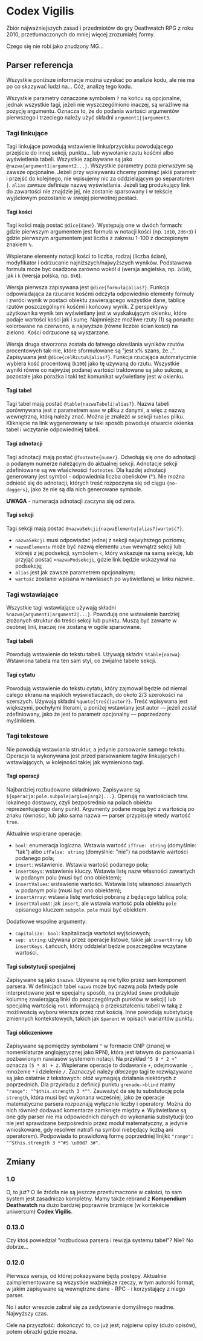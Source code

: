 # Codex Vigilis
Zbiór najważniejszych zasad i przedmiotów do gry Deathwatch RPG z roku 2010, przetłumaczonych do mniej więcej zrozumiałej formy.

Czego się nie robi jako znudzony MG...

## Parser referencja
Wszystkie poniższe informacje można uzyskać po analizie kodu, ale nie ma po co skazywać ludzi na... Cóż, analizę tego kodu.

Wszystkie parametry oznaczone symbolem `?` na końcu są opcjonalne, jednak wszystkie tagi, jeżeli nie wyszczególniono inaczej, są wrażliwe na pozycję argumentu. Oznacza to, że do podania wartości argumentów pierwszego i trzeciego należy użyć składni `argument1||argument3`.

### Tagi linkujące
Tagi linkujące powodują wstawienie linku/przycisku powodującego przejście do innej sekcji, punktu... lub wywołanie rzutu kośćmi albo wyświetlenia tabeli. Wszystkie zapisywane są jako `@nazwa{argument1|argument2...}`.  Wszystkie parametry poza pierwszym są zawsze opcjonalne. Jeżeli przy wpisywaniu chcemy pominąć jakiś parametr i przejść do kolejnego, nie wpisujemy nic za oddzielającym go separatorem `|`. `alias` zawsze definiuje nazwę wyświetlania. Jeżeli tag produkujący link do zawartości nie znajdzie jej, nie zostanie sparsowany i w tekście wyjściowym pozostanie w swojej pierwotnej postaci.

#### Tagi kości
Tagi kości mają postać `@dice{dane}`. Występują one w dwóch formach: gdzie pierwszym argumentem jest formuła w notacji kości (np. `1d10`, `2d6+3`) i gdzie pierwszym argumentem jest liczba z zakresu 1-100 z doczepionym znakiem `%`.

Wspierane elementy notacji kości to liczba, rodzaj (liczba ścian), modyfikator i odrzucanie najniższych/najwyższych wyników. Podstawowa formuła może być osadzona zarówno wokół `d` (wersja angielska, np. `2d10`), jak i `k` (wersja polska, np. `8k6`).

Wersja pierwsza zapisywana jest `@dice{formuła|alias?}`. Funkcja odpowiadająca za rzucanie kośćmi odczyta odpowiednio elementy formuły i zwróci wynik w postaci obiektu zawierającego wszystkie dane, tablicę rzutów poszczególnymi kośćmi i końcowy wynik. Z perspektywy użytkownika wynik ten wyświetlany jest w wyskakującym okienku, które podaje wartości kości jak i sumę. Najmniejsze możliwe rzuty (1) są ponadto kolorowane na czerwono, a najwyższe (równe liczbie ścian kości) na zielono. Kości odrzucone są wyszarzane.

Wersja druga stworzona została do łatwego określania wyników rzutów procentowych tak-nie, które sformułowane są "jest x% szans, że...". Zapisywana jest `@dice{celRzutu%|alias?}`. Funkcja rzucająca automatycznie wybiera kość procentową (`k100`) jako tę używaną do rzutu. Wszystkie wyniki równe co najwyżej podanej wartości traktowane są jako sukces, a pozostałe jako porażka i taki też komunikat wyświetlany jest w okienku.

#### Tagi tabel
Tagi tabel mają postać `@table{nazwaTabeli|alias?}`. Nazwa tabeli porównywana jest z parametrem `name` w pliku z danymi, a więc z nazwą wewnętrzną, którą należy znać. Można je znaleźć w sekcji `tables` pliku. Kliknięcie na link wygenerowany w taki sposób powoduje otwarcie okienka tabel i wczytanie odpowiedniej tabeli.

#### Tagi adnotacji
Tagi adnotacji mają postać `@footnote{numer}`. Odwołują się one do adnotacji o podanym numerze należącym do aktualnej sekcji. Adnotacje sekcji zdefiniowane są we właściwości `footnotes`. Dla każdej adnotacji generowany jest symbol - odpowiednia liczba obelisków (&#x2020;). Nie można odnieść się do adnotacji, których treść rozpoczyna się od ciągu `{no-daggers}`, jako że nie są dla nich generowane symbole.

**UWAGA** - numeracja adnotacji zaczyna się od zera.

#### Tagi sekcji
Tagi sekcji mają postać `@nazwaSekcji{nazwaElementu|alias?|wartość?}`.
- `nazwaSekcji` musi odpowiadać jednej z sekcji najwyższego poziomu;
- `nazwaElementu` może być nazwą elementu `item` wewnątrz sekcji lub którejś z jej podsekcji, symbolem `<`, który wskazuje na samą sekcję, lub przyjąć postać `>nazwaPodsekcji`, gdzie link będzie wskazywał na podsekcję;
- `alias` jest jak zawsze parametrem opcjonalnym;
- `wartość` zostanie wpisana w nawiasach po wyświetlanej w linku nazwie.

### Tagi wstawiające
Wszystkie tagi wstawiające używają składni `%nazwa{argument1|argument2|...}`. Powodują one wstawienie bardziej złożonych struktur do treści sekcji lub punktu. Muszą być zawarte w osobnej linii, inaczej nie zostaną w ogóle sparsowane.

#### Tagi tabeli
Powodują wstawienie do tekstu tabeli. Używają składni `%table{nazwa}`. Wstawiona tabela ma ten sam styl, co zwijalne tabele sekcji.

#### Tagi cytatu
Powodują wstawienie do tekstu cytatu, który zajmował będzie od niemal całego ekranu na wąskich wyświetlaczach, do około 2/3 szerokości na szerszych. Używają składni `%quote{treść|autor?}`. Treść wpisywana jest większymi, pochyłymi literami, a poniżej wstawiany jest autor — jeżeli został zdefiniowany, jako że jest to parametr opcjonalny — poprzedzony myślnikiem.

### Tagi tekstowe
Nie powodują wstawiania struktur, a jedynie parsowanie samego tekstu. Operacja ta wykonywana jest przed parsowaniem tagów linkujących i wstawiających, w kolejności takiej jak wymieniono tagi.

#### Tagi operacji
Najbardziej rozbudowane składniowo. Zapisywane są `${operacja:pole.subpole|arg1=a|arg2|...}`. Operują na wartościach tzw. lokalnego dostawcy, czyli bezpośrednio na polach obiektu reprezentującego dany punkt. Argumenty podane mogą być z wartością po znaku równości, lub jako sama nazwa — parser przypisuje wtedy wartość `true`.

Aktualnie wspierane operacje:
- `bool`: enumeracja logiczna. Wstawia wartość `ifTrue: string` (domyślnie: "tak") albo `ifFalse: string` (domyślnie: "nie") na podstawie wartości podanego pola;
- `insert`: wstawienie. Wstawia wartość podanego pola;
- `insertKeys`: wstawienie kluczy. Wstawia listę nazw własności zawartych w podanym polu (musi być ono obiektem);
- `insertValues`: wstawienie wartości. Wstawia listę własności zawartych w podanym polu (musi być ono obiektem);
- `insertArray`: wstawia listę wartości pobraną z będącego tablicą pola;
- `insertValueAt`: jak `insert`, ale wstawia wartość pola obiektu `pole` opisanego kluczem `subpole`. `pole` musi być obiektem.

Dodatkowe wspólne argumenty:
- `capitalize: bool`: kapitalizacja wartości wyjściowych;
- `sep: string`: używana przez operacje listowe, takie jak `insertArray` lub `insertKeys`. Łańcuch, który oddzielał będzie poszczególne wczytane wartości.

#### Tagi substytucji specjalnej
Zapisywane są jako `$nazwa`. Używane są nie tylko przez sam komponent parsera. W definicjach tabel `nazwa` może być nazwą pola (wtedy pole interpretowane jest w specjalny sposób, na przykład `$name` produkuje kolumnę zawierającą linki do poszczególnych punktów w sekcji) lub specjalną wartością `roll` informującą o przekształceniu tabeli w taką z możliwością wyboru wiersza przez rzut kością. Inne powodują substytucję zmiennych kontekstowych, takich jak `$parent` w opisach wariantów punktu.

#### Tagi obliczeniowe
Zapisywane są pomiędzy symbolami `^` w formacie ONP (znanej w nomenklaturze anglojęzycznej jako RPN), która jest łatwym do parsowania i pozbawionym nawiasów systemem notacji. Na przykład `^5 8 * 2 +^` oznacza `(5 * 8) + 2`. Wspierane operacje to dodawanie `+`, odejmowanie `-`, mnożenie `*` i dzielenie `/`. Zaznaczyć należy *dlaczego* tagi te rozwiązywane są jako ostatnie z tekstowych: otóż wymagają działania niektórych z poprzednich. Dla przykładu z definicji punktu `grenade->blind` mamy `"range": "^$this.strength 3 *^"`. Zauważyć da się tu substutucję pola `strength`, która musi być wykonana wcześniej, jako że operacje matematyczne parsera rozpoznają wyłącznie liczby i operatory.
Można do nich również dodawać komentarze zamknięte między `#`. Wyświetlane są one gdy parser nie ma odpowiednich danych do wykonania substytucji (co nie jest sprawdzane bezpośrednio przez moduł matematyczny, a jedynie wnioskowane, gdy resolwer natrafi na symbol niebędący liczbą ani operatorem). Podpowiada to prawidłową formę poprzedniej linijki: `"range": "^$this.strength 3 *^#S \u00d7 3#"`.

## Zmiany

### 1.0
O, to już? O ile źródła nie są jeszcze przetłumaczone w całości, to sam system jest zasadniczo kompletny. Mamy także rebrand z **Kompendium Deathwatch** na dużo bardziej poprawnie brzmiące (w kontekście uniwersum) **Codex Vigilis**.

### 0.13.0
Czy ktoś powiedział "rozbudowa parsera i rewizja systemu tabel"? Nie? No dobrze...

### 0.12.0
Pierwsza wersja, od której pokazywane będą postępy. Aktualnie zaimplementowane są wszystkie ważniejsze rzeczy, w tym autorski format, w jakim zapisywane są wewnętrzne dane - RPC - i korzystający z niego parser.

No i autor wreszcie zabrał się za zedytowanie domyślnego readme. Najwyższy czas.

Cele na przyszłość: dokończyć to, co już jest; najpierw opisy (dużo opisów), potem obrazki gdzie można.
